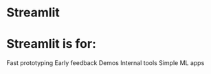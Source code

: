 # Streamlit

# Streamlit is for:

Fast prototyping
Early feedback
Demos
Internal tools
Simple ML apps
